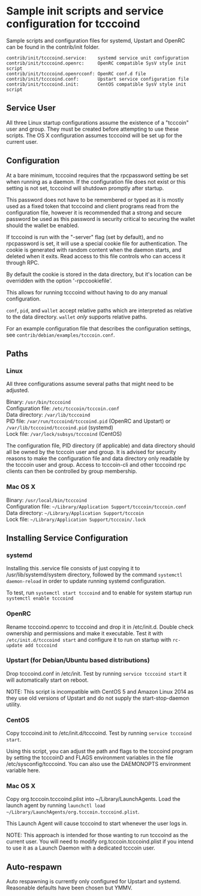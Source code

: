 Sample init scripts and service configuration for tcccoind
==========================================================

Sample scripts and configuration files for systemd, Upstart and OpenRC
can be found in the contrib/init folder.

    contrib/init/tcccoind.service:    systemd service unit configuration
    contrib/init/tcccoind.openrc:     OpenRC compatible SysV style init script
    contrib/init/tcccoind.openrcconf: OpenRC conf.d file
    contrib/init/tcccoind.conf:       Upstart service configuration file
    contrib/init/tcccoind.init:       CentOS compatible SysV style init script

Service User
---------------------------------

All three Linux startup configurations assume the existence of a "tcccoin" user
and group.  They must be created before attempting to use these scripts.
The OS X configuration assumes tcccoind will be set up for the current user.

Configuration
---------------------------------

At a bare minimum, tcccoind requires that the rpcpassword setting be set
when running as a daemon.  If the configuration file does not exist or this
setting is not set, tcccoind will shutdown promptly after startup.

This password does not have to be remembered or typed as it is mostly used
as a fixed token that tcccoind and client programs read from the configuration
file, however it is recommended that a strong and secure password be used
as this password is security critical to securing the wallet should the
wallet be enabled.

If tcccoind is run with the "-server" flag (set by default), and no rpcpassword is set,
it will use a special cookie file for authentication. The cookie is generated with random
content when the daemon starts, and deleted when it exits. Read access to this file
controls who can access it through RPC.

By default the cookie is stored in the data directory, but it's location can be overridden
with the option '-rpccookiefile'.

This allows for running tcccoind without having to do any manual configuration.

`conf`, `pid`, and `wallet` accept relative paths which are interpreted as
relative to the data directory. `wallet` *only* supports relative paths.

For an example configuration file that describes the configuration settings,
see `contrib/debian/examples/tcccoin.conf`.

Paths
---------------------------------

### Linux

All three configurations assume several paths that might need to be adjusted.

Binary:              `/usr/bin/tcccoind`  
Configuration file:  `/etc/tcccoin/tcccoin.conf`  
Data directory:      `/var/lib/tcccoind`  
PID file:            `/var/run/tcccoind/tcccoind.pid` (OpenRC and Upstart) or `/var/lib/tcccoind/tcccoind.pid` (systemd)  
Lock file:           `/var/lock/subsys/tcccoind` (CentOS)  

The configuration file, PID directory (if applicable) and data directory
should all be owned by the tcccoin user and group.  It is advised for security
reasons to make the configuration file and data directory only readable by the
tcccoin user and group.  Access to tcccoin-cli and other tcccoind rpc clients
can then be controlled by group membership.

### Mac OS X

Binary:              `/usr/local/bin/tcccoind`  
Configuration file:  `~/Library/Application Support/tcccoin/tcccoin.conf`  
Data directory:      `~/Library/Application Support/tcccoin`  
Lock file:           `~/Library/Application Support/tcccoin/.lock`  

Installing Service Configuration
-----------------------------------

### systemd

Installing this .service file consists of just copying it to
/usr/lib/systemd/system directory, followed by the command
`systemctl daemon-reload` in order to update running systemd configuration.

To test, run `systemctl start tcccoind` and to enable for system startup run
`systemctl enable tcccoind`

### OpenRC

Rename tcccoind.openrc to tcccoind and drop it in /etc/init.d.  Double
check ownership and permissions and make it executable.  Test it with
`/etc/init.d/tcccoind start` and configure it to run on startup with
`rc-update add tcccoind`

### Upstart (for Debian/Ubuntu based distributions)

Drop tcccoind.conf in /etc/init.  Test by running `service tcccoind start`
it will automatically start on reboot.

NOTE: This script is incompatible with CentOS 5 and Amazon Linux 2014 as they
use old versions of Upstart and do not supply the start-stop-daemon utility.

### CentOS

Copy tcccoind.init to /etc/init.d/tcccoind. Test by running `service tcccoind start`.

Using this script, you can adjust the path and flags to the tcccoind program by
setting the tcccoinD and FLAGS environment variables in the file
/etc/sysconfig/tcccoind. You can also use the DAEMONOPTS environment variable here.

### Mac OS X

Copy org.tcccoin.tcccoind.plist into ~/Library/LaunchAgents. Load the launch agent by
running `launchctl load ~/Library/LaunchAgents/org.tcccoin.tcccoind.plist`.

This Launch Agent will cause tcccoind to start whenever the user logs in.

NOTE: This approach is intended for those wanting to run tcccoind as the current user.
You will need to modify org.tcccoin.tcccoind.plist if you intend to use it as a
Launch Daemon with a dedicated tcccoin user.

Auto-respawn
-----------------------------------

Auto respawning is currently only configured for Upstart and systemd.
Reasonable defaults have been chosen but YMMV.

